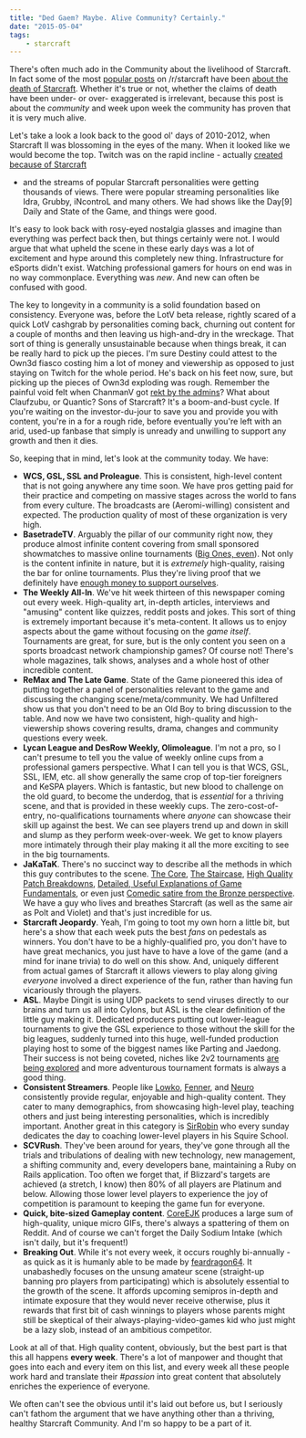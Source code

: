 ```yaml
---
title: "Ded Gaem? Maybe. Alive Community? Certainly."
date: "2015-05-04"
tags:
    - starcraft
---
```


There's often much ado in the Community about the livelihood of Starcraft. In fact some of the most [popular posts](http://www.reddit.com/r/starcraft/comments/11m21k/starcraft_2_will_be_dead_before_legacy_of_the/)
on /r/starcraft have been [about the death of Starcraft](http://www.reddit.com/r/starcraft/comments/2pdzl5/starcraft_2_legacy_into_the_void/).
Whether it's true or not, whether the claims of death have been under- or over- exaggerated is irrelevant, because this
post is about the *community* and week upon week the community has proven that it is very much alive.

Let's take a look a look back to the good ol' days of 2010-2012, when Starcraft II was blossoming in the eyes of the many.
When it looked like we would become the top. Twitch was on the rapid incline - actually [created because of Starcraft](http://www.reddit.com/r/IAmA/comments/2yxevh/i_am_justin_kan_cofounder_of_internet_startups/cpdu5i6)
- and the streams of popular Starcraft personalities were getting thousands of views. There were popular streaming personalities
like Idra, Grubby, iNcontroL and many others. We had shows like the Day[9] Daily and State of the Game, and things were good.

It's easy to look back with rosy-eyed nostalgia glasses and imagine than everything was perfect back then, but things certainly were not. I would argue that what upheld the scene in these early days was a lot of excitement and
hype around this completely new thing. Infrastructure for eSports didn't exist. Watching professional gamers for hours on end
was in no way commonplace. Everything was *new*. And new can often be confused with good.

The key to longevity in a community is a solid foundation based on consistency. Everyone was, before the LotV beta release, rightly scared of a quick
LotV cashgrab by personalities coming back, churning out content for a couple of months and then leaving us high-and-dry in
the wreckage. That sort of thing is generally unsustainable because when things break, it can be really hard to pick up the pieces.
I'm sure Destiny could attest to the Own3d fiasco costing him a lot of money and viewership as opposed to just staying on
Twitch for the whole period. He's back on his feet now, sure, but picking up the pieces of Own3d exploding was rough. Remember the painful
void felt when ChanmanV got [rekt by the admins](http://www.reddit.com/r/starcraft/comments/29g81a/slasher_has_been_site_wide_banned/ciky7sp)? 
What about Claufzubu, or Quantic? Sons of Starcraft? It's a boom-and-bust cycle. If you're waiting on the investor-du-jour
to save you and provide you with content, you're in a for a rough ride, before eventually you're left with an arid, used-up fanbase
that simply is unready and unwilling to support any growth and then it dies.

So, keeping that in mind, let's look at the community today. We have:

* **WCS, GSL, SSL and Proleague**. This is consistent, high-level content that is not going anywhere any time soon. We have pros
getting paid for their practice and competing on massive stages across the world to fans from every culture. The broadcasts are
(Aeromi-willing) consistent and expected. The production quality of most of these organization is very high.
* **BasetradeTV**. Arguably the pillar of our community right now, they produce almost infinite content covering from small sponsored showmatches
to massive online tournaments ([Big Ones, even](https://www.youtube.com/watch?v=dzgb_s8o6Lw)). Not only is the content infinite in nature,
but it is *extremely* high-quality, raising the bar for online tournaments. Plus they're living proof that we definitely have
[enough money to support ourselves](https://www.kickstarter.com/projects/1293697224/hell-its-aboot-time-basetradetv-live-event).
* **The Weekly All-In**. We've hit week thirteen of this newspaper coming out every week. High-quality art, in-depth articles, interviews
and "amusing" content like quizzes, reddit posts and jokes. This sort of thing is extremely important because it's meta-content. It allows
us to enjoy aspects about the game without focusing on the *game itself*. Tournaments are great, for sure, but is the only content you
seen on a sports broadcast network championship games? Of course not! There's whole magazines, talk shows, analyses and a whole host
of other incredible content.
* **ReMax and The Late Game**. State of the Game pioneered this idea of putting together a panel of personalities relevant to
the game and discussing the changing scene/meta/community. We had Unfiltered show us that you don't need to be an Old Boy to bring
discussion to the table. And now we have two consistent, high-quality and high-viewership shows covering results, drama, changes
and community questions every week.
* **Lycan League and DesRow Weekly, Olimoleague**. I'm not a pro, so I can't presume to tell you the value of weekly online cups
 from a professional gamers perspective. What I can tell you is that WCS, GSL, SSL, IEM, etc. all show generally the same crop of
 top-tier foreigners and KeSPA players. Which is fantastic, but new blood to challenge on the old guard, to become the underdog, that 
 is *essential* for a thriving scene, and that is provided in these weekly cups. The zero-cost-of-entry, no-qualifications tournaments
 where *anyone* can showcase their skill up against the best. We can see players trend up and down in skill and slump as they perform
 week-over-week. We get to know players more intimately through their play making it all the more exciting to see in the big tournaments.
* **JaKaTaK**. There's no succinct way to describe all the methods in which this guy contributes to the scene. [The Core](http://www.teamliquid.net/forum/sc2-strategy/341878-thecore-advanced-keyboard-layout),
 [The Staircase](https://docs.google.com/spreadsheet/ccc?key=0AtFSjIb2ibJTdE5seEZpVTc4aHZkUnNRUlA4azM5Mnc#gid=30), [High Quality Patch Breakdowns](https://www.youtube.com/watch?v=vafTEc7NxgQ),
 [Detailed, Useful Explanations of Game Fundamentals](https://www.youtube.com/watch?v=9kPGqg5FuhA), or even just [Comedic satire from the Bronze perspective](https://www.youtube.com/watch?v=emv7QULueeQ).
 We have a guy who lives and breathes Starcraft (as well as the same air as Polt and Violet) and that's just incredible for us.
* **Starcraft Jeopardy**. Yeah, I'm going to toot my own horn a little bit, but here's a show that each week puts the best *fans* on
pedestals as winners. You don't have to be a highly-qualified pro, you don't have to have great mechanics, you just have to have a love 
of the game (and a mind for inane trivia) to do well on this show. And, uniquely different from actual games of Starcraft it allows viewers to 
play along giving *everyone* involved a direct experience of the fun, rather than having fun vicariously through the players.
* **ASL**. Maybe Dingit is using UDP packets to send viruses directly to our brains and turn us all into Cylons, but ASL is the clear definition
of the little guy making it. Dedicated producers putting out lower-league tournaments to give the GSL experience to those without the skill for
the big leagues, suddenly turned into this huge, well-funded production playing host to some of the biggest names like Parting and Jaedong. Their success
is not being coveted, niches like 2v2 tournaments [are being explored](http://www.reddit.com/r/starcraft/comments/34s1d8/500_2v2_tournament_open_to_all_of_community/)
and more adventurous tournament formats is always a good thing.
* **Consistent Streamers**. People like [Lowko](http://www.twitch.tv/lowkotv), [Fenner](http://www.twitch.tv/fenn3r), and [Neuro](http://www.twitch.tv/neurostarcraft)
consistently provide regular, enjoyable and high-quality content. They cater to many demographics, from showcasing high-level play, teaching others and
just being interesting personalities, which is incredibly important. Another great in this category is [SirRobin](http://twitch.tv/sirrobin) who
every sunday dedicates the day to coaching lower-level players in his Squire School.
* **SCVRush**. They've been around for years, they've gone through all the trials and tribulations of dealing with new technology, new management,
a shifting community and, every developers bane, maintaining a Ruby on Rails application. Too often we forget that, if Blizzard's targets are achieved (a stretch, I know)
then 80% of all players are Platinum and below. Allowing those lower level players to experience the joy of competition is paramount to keeping the game
fun for everyone.
* **Quick, bite-sized Gameplay content**. [CoreEJK](http://www.reddit.com/user/CoreEJK/submitted/) produces a large sum of high-quality, unique
micro GIFs, there's always a spattering of them on Reddit. And of course we can't forget the Daily Sodium Intake (which isn't daily, but it's frequent!)
* **Breaking Out**. While it's not every week, it occurs roughly bi-annually - as quick as it is humanly able to be made by [feardragon64](https://twitter.com/feardragon64).
It unabashedly focuses on the unsung amateur scene (straight-up banning pro players from participating) which is absolutely essential
to the growth of the scene. It affords upcoming semipros in-depth and intimate exposure that they would never receive otherwise, plus
it rewards that first bit of cash winnings to players whose parents might still be skeptical of their always-playing-video-games kid
who just might be a lazy slob, instead of an ambitious competitor.

Look at all of that. High quality content, obviously, but the best part is that this all happens **every week**. There's a lot of manpower
and thought that goes into each and every item on this list, and every week all these people work hard and translate their *#passion* into
great content that absolutely enriches the experience of everyone.

We often can't see the obvious until it's laid out before us, but I seriously can't fathom the argument that we have anything
other than a thriving, healthy Starcraft Community. And I'm so happy to be a part of it.

